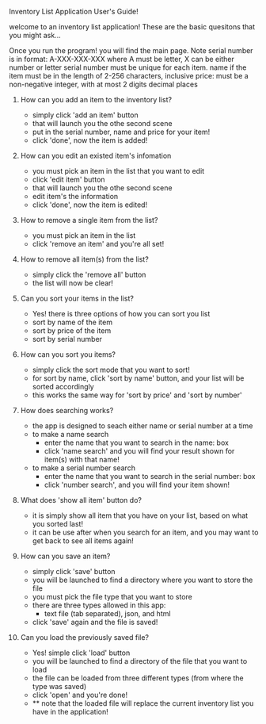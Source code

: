 Inventory List Application User's Guide!

welcome to an inventory list application!
These are the basic quesitons that you might ask...

Once you run the program! you will find the main page.
Note
serial number is in format: A-XXX-XXX-XXX where A must be letter, X can be either number or letter
serial number must be unique for each item.
name if the item must be in the length of 2-256 characters, inclusive
price: must be a non-negative integer, with at most 2 digits decimal places

1. How can you add an item to the inventory list?
	- simply click 'add an item' button
	- that will launch you the othe second scene
	- put in the serial number, name and price for your item!
	- click 'done', now the item is added!

2. How can you edit an existed item's infomation
	- you must pick an item in the list that you want to edit
	- click 'edit item' button
	- that will launch you the othe second scene
	- edit item's the information
	- click 'done', now the item is edited!

3. How to remove a single item from the list?
	- you must pick an item in the list
	- click 'remove an item' and you're all set!

4. How to remove all item(s) from the list?
	- simply click the 'remove all' button
	- the list will now be clear!

5. Can you sort your items in the list?
	- Yes! there is three options of how you can sort you list
	- sort by name of the item
	- sort by price of the item
	- sort by serial number

6. How can you sort you items?
	- simply click the sort mode that you want to sort!
	- for sort by name, click 'sort by name' button, and your list will be sorted accordingly
	- this works the same way for 'sort by price' and 'sort by number'

7. How does searching works?
	- the app is designed to seach either name or serial number at a time
	- to make a name search
		- enter the name that you want to search in the name: box
		- click 'name search' and you will find your result shown for item(s) with that name!
	- to make a serial number search
		- enter the name that you want to search in the serial number: box
		- click 'number search', and you will find your item shown!

8. What does 'show all item' button do?
	- it is simply show all item that you have on your list, based on what you sorted last!
	- it can be use after when you search for an item, and you may want to get back to see all items again!

9. How can you save an item?
	- simply click 'save' button
	- you will be launched to find a directory where you want to store the file
	- you must pick the file type that you want to store
	- there are three types allowed in this app:
		- text file (tab separated), json, and html
	- click 'save' again and the file is saved!

10. Can you load the previously saved file?
	- Yes! simple click 'load' button
	- you will be launched to find a directory of the file that you want to load
	- the file can be loaded from three different types (from where the type was saved)
	- click 'open' and you're done!
	- ** note that the loaded file will replace the current inventory list you have in the application!


